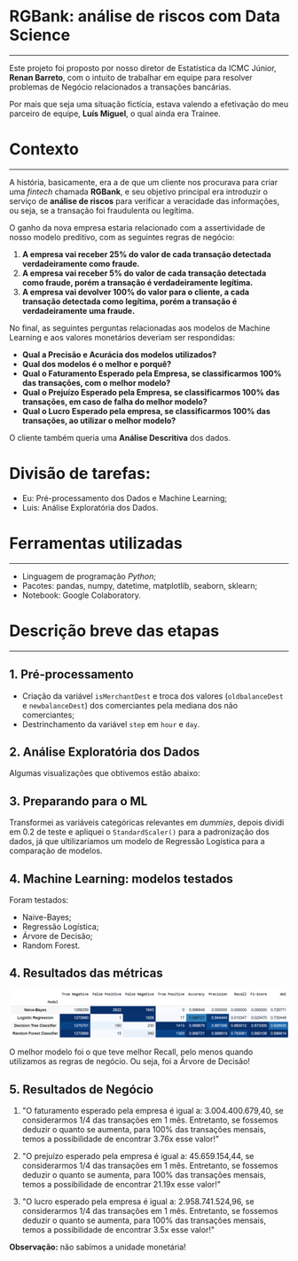 # RGBank: análise de riscos com Data Science
---
Este projeto foi proposto por nosso diretor de Estatística da ICMC Júnior, **Renan Barreto**, com o intuito de trabalhar em equipe para resolver problemas de Negócio relacionados a transações bancárias.

Por mais que seja uma situação fictícia, estava valendo a efetivação do meu parceiro de equipe, **Luís Miguel**, o qual ainda era Trainee.

# Contexto
---
A história, basicamente, era a de que um cliente nos procurava para criar uma *fintech* chamada **RGBank**, e seu objetivo principal era introduzir o serviço de **análise de riscos** para verificar a veracidade das informações, ou seja, se a transação foi fraudulenta ou legítima.

O ganho da nova empresa estaria relacionado com a assertividade de nosso modelo preditivo, com as seguintes regras de negócio:

1. **A empresa vai receber 25% do valor de cada transação detectada verdadeiramente como fraude.**
2. **A empresa vai receber 5% do valor de cada transação detectada como fraude, porém a transação é verdadeiramente legítima.**
3. **A empresa vai devolver 100% do valor para o cliente, a cada transação detectada como legítima, porém a transação é verdadeiramente uma fraude.**

No final, as seguintes perguntas relacionadas aos modelos de Machine Learning e aos valores monetários deveriam ser respondidas:
- **Qual a Precisão e Acurácia dos modelos utilizados?**
- **Qual dos modelos é o melhor e porquê?**
- **Qual o Faturamento Esperado pela Empresa, se classificarmos 100% das transações, com o melhor modelo?**
- **Qual o Prejuízo Esperado pela Empresa, se classificarmos 100% das transações, em caso de falha do melhor modelo?**
- **Qual o Lucro Esperado pela empresa, se classificarmos 100% das transações, ao utilizar o melhor modelo?**

O cliente também queria uma **Análise Descritiva** dos dados.

# Divisão de tarefas:
- Eu: Pré-processamento dos Dados e Machine Learning;
- Luis: Análise Exploratória dos Dados.

# Ferramentas utilizadas
---
- Linguagem de programação *Python*;
- Pacotes: pandas, numpy, datetime, matplotlib, seaborn, sklearn;
- Notebook: Google Colaboratory.

# Descrição breve das etapas
---
## 1. Pré-processamento
- Criação da variável `isMerchantDest` e troca dos valores (`oldbalanceDest` e `newbalanceDest`) dos comerciantes pela mediana dos não comerciantes;
- Destrinchamento da variável `step` em `hour` e `day`.

## 2. Análise Exploratória dos Dados
Algumas visualizações que obtivemos estão abaixo:

## 3. Preparando para o ML
Transformei as variáveis categóricas relevantes em *dummies*, depois dividi em 0.2 de teste e apliquei o `StandardScaler()` para a padronização dos dados, já que ultilizaríamos um modelo de Regressão Logística para a comparação de modelos.

## 4. Machine Learning: modelos testados
Foram testados:
- Naive-Bayes;
- Regressão Logística;
- Árvore de Decisão;
- Random Forest.

## 4. Resultados das métricas

![](https://github.com/Emersonmiady/rg-bank/blob/main/img/models_description.png)

O melhor modelo foi o que teve melhor Recall, pelo menos quando utilizamos as regras de negócio. Ou seja, foi a Árvore de Decisão!

## 5. Resultados de Negócio
1. "O faturamento esperado pela empresa é igual a: 3.004.400.679,40, se considerarmos 1/4 das transações em 1 mês. Entretanto, se fossemos deduzir o quanto se aumenta, para 100% das transações mensais, temos a possibilidade de encontrar 3.76x esse valor!"

2. "O prejuízo esperado pela empresa é igual a: 45.659.154,44, se considerarmos 1/4 das transações em 1 mês. Entretanto, se fossemos deduzir o quanto se aumenta, para 100% das transações mensais, temos a possibilidade de encontrar 21.19x esse valor!"

3. "O lucro esperado pela empresa é igual a: 2.958.741.524,96, se considerarmos 1/4 das transações em 1 mês. Entretanto, se fossemos deduzir o quanto se aumenta, para 100% das transações mensais, temos a possibilidade de encontrar 3.5x esse valor!"

**Observação:** não sabímos a unidade monetária!
